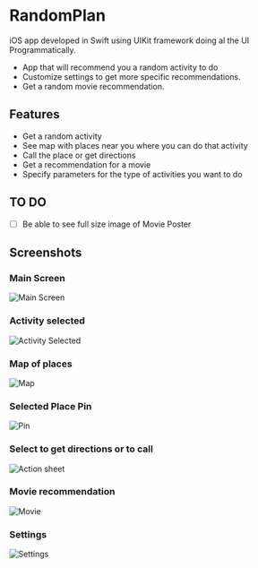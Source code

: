 # RandomPlan
iOS app developed in Swift using UIKit framework doing al the UI Programmatically.

* App that will recommend you a random activity to do
* Customize settings to get more specific recommendations.
* Get a random movie recommendation.


## Features
- Get a random activity
- See map with places near you where you can do that activity
- Call the place or get directions
- Get a recommendation for a movie
- Specify parameters for the type of activities you want to do


## TO DO
- [ ] Be able to see full size image of Movie Poster


## Screenshots

### Main Screen
![Main Screen](screenshots/main.PNG)

### Activity selected
![Activity Selected](screenshots/plan.PNG)

### Map of places
![Map](screenshots/map.PNG)

### Selected Place Pin
![Pin](screenshots/pin.PNG)

### Select to get directions or to call
![Action sheet](screenshots/actionsheet.PNG)

### Movie recommendation
![Movie](screenshots/movie.PNG)

### Settings
![Settings](screenshots/settings.PNG)
